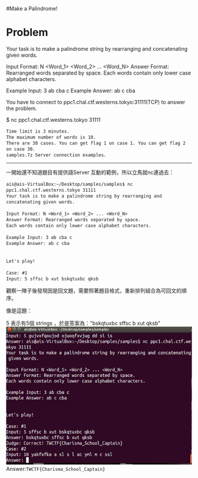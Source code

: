 #Make a Palindrome! 

Problem
======================================================================================
Your task is to make a palindrome string by rearranging and concatenating given words.

Input Format: N <Word_1> <Word_2> ... <Word_N>
Answer Format: Rearranged words separated by space.
Each words contain only lower case alphabet characters.

Example Input: 3 ab cba c
Example Answer: ab c cba

You have to connect to ppc1.chal.ctf.westerns.tokyo:31111(TCP) to answer the problem.

$ nc ppc1.chal.ctf.westerns.tokyo 31111

    Time limit is 3 minutes.
    The maximum number of words is 10.
    There are 30 cases. You can get flag 1 on case 1. You can get flag 2 on case 30.
    samples.7z Server connection examples.
-------------------------------------------------------------------------------------

一開始還不知道題目有提供語Server 互動的範例，所以立馬就nc連過去：
```
ais@ais-VirtualBox:~/Desktop/samples/samples$ nc ppc1.chal.ctf.westerns.tokyo 31111
Your task is to make a palindrome string by rearranging and concatenating given words.

Input Format: N <Word_1> <Word_2> ... <Word_N>
Answer Format: Rearranged words separated by space.
Each words contain only lower case alphabet characters.

Example Input: 3 ab cba c
Example Answer: ab c cba


Let's play!

Case: #1
Input: 5 sffsc b xut bskqtuxbc qksb
```

觀察一陣子後發現因是回文題，需要照著題目格式，重新排列組合為可回文的順序。

像是這題：

5 表示有5個 strings ，於是答案為："bskqtuxbc sffsc b xut qksb"
![img](1.jpg)
Answer:```TWCTF{Charisma_School_Captain}```
